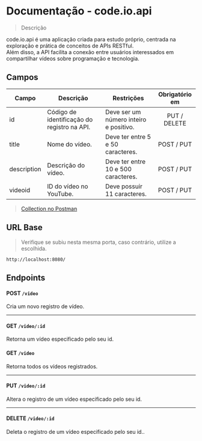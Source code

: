 # Documentação - code.io.api

> Descrição

code.io.api é uma aplicação criada para estudo próprio, centrada na exploração e prática de conceitos de APIs RESTful. <br>
Além disso, a API facilita a conexão entre usuários interessados em compartilhar vídeos sobre programação e tecnologia.

## Campos

| Campo       | Descrição                                       | Restrições                                | Obrigatório em |
|-------------|-------------------------------------------------|-------------------------------------------|:--------------:|
| id          | Código de identificação do registro na API.     | Deve ser um número inteiro e positivo.    | PUT / DELETE   |
| title       | Nome do vídeo.                                  | Deve ter entre 5 e 50 caracteres.         | POST / PUT     |
| description | Descrição do vídeo.                             | Deve ter entre 10 e 500 caracteres.       | POST / PUT     |
| videoid     | ID do vídeo no YouTube.                         | Deve possuir 11 caracteres.               | POST / PUT     |

> [Collection no Postman](./system/documentation/code.io.api.postman_collection.json)

## URL Base
> Verifique se subiu nesta mesma porta, caso contrário, utilize a escolhida.

`http://localhost:8080/`

## Endpoints

#### POST `/video`
Cria um novo registro de vídeo.

---

#### GET `/video/:id`
Retorna um vídeo especificado pelo seu id.

#### GET `/video`
Retorna todos os vídeos registrados.

---

#### PUT `/video/:id`
Altera o registro de um vídeo especificado pelo seu id.

---

#### DELETE `/video/:id`
Deleta o registro de um vídeo especificado pelo seu id..
